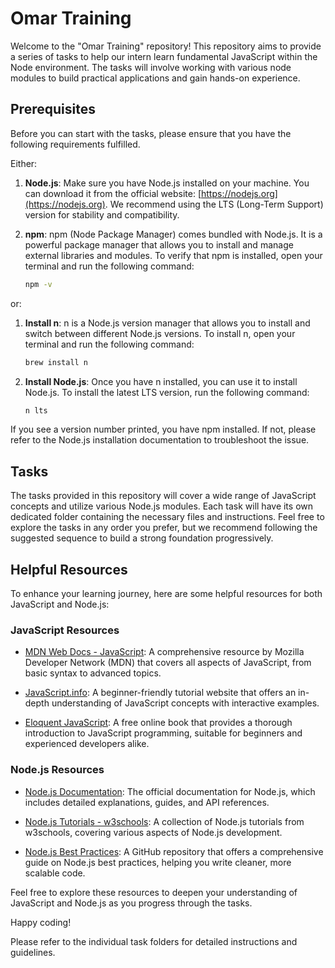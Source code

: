 # Omar Training

Welcome to the "Omar Training" repository! This repository aims to provide a
series of tasks to help our intern learn fundamental JavaScript within the Node
environment. The tasks will involve working with various node modules to build
practical applications and gain hands-on experience.

## Prerequisites

Before you can start with the tasks, please ensure that you have the following
requirements fulfilled.

Either:

1. **Node.js**: Make sure you have Node.js installed on your machine. You can
   download it from the official website:
   [https://nodejs.org](https://nodejs.org). We recommend using the LTS
   (Long-Term Support) version for stability and compatibility.

2. **npm**: npm (Node Package Manager) comes bundled with Node.js. It is a
   powerful package manager that allows you to install and manage external
   libraries and modules. To verify that npm is installed, open your terminal
   and run the following command:

    ```sh
    npm -v
    ```

or:

1. **Install n**: n is a Node.js version manager that allows you to install and
   switch between different Node.js versions. To install n, open your terminal
   and run the following command:

    ```sh
    brew install n
    ```

2. **Install Node.js**: Once you have n installed, you can use it to install
   Node.js. To install the latest LTS version, run the following command:

    ```sh
    n lts
    ```

If you see a version number printed, you have npm installed. If not, please
refer to the Node.js installation documentation to troubleshoot the issue.

## Tasks

The tasks provided in this repository will cover a wide range of JavaScript
concepts and utilize various Node.js modules. Each task will have its own
dedicated folder containing the necessary files and instructions. Feel free to
explore the tasks in any order you prefer, but we recommend following the
suggested sequence to build a strong foundation progressively.

## Helpful Resources

To enhance your learning journey, here are some helpful resources for both
JavaScript and Node.js:

### JavaScript Resources

-   [MDN Web Docs - JavaScript](https://developer.mozilla.org/en-US/docs/Web/JavaScript):
    A comprehensive resource by Mozilla Developer Network (MDN) that covers all
    aspects of JavaScript, from basic syntax to advanced topics.

-   [JavaScript.info](https://javascript.info/): A beginner-friendly tutorial
    website that offers an in-depth understanding of JavaScript concepts with
    interactive examples.

-   [Eloquent JavaScript](https://eloquentjavascript.net/): A free online book
    that provides a thorough introduction to JavaScript programming, suitable
    for beginners and experienced developers alike.

### Node.js Resources

-   [Node.js Documentation](https://nodejs.org/en/docs/): The official
    documentation for Node.js, which includes detailed explanations, guides, and
    API references.

-   [Node.js Tutorials - w3schools](https://www.w3schools.com/nodejs/): A
    collection of Node.js tutorials from w3schools, covering various aspects of
    Node.js development.

-   [Node.js Best Practices](https://github.com/goldbergyoni/nodebestpractices):
    A GitHub repository that offers a comprehensive guide on Node.js best
    practices, helping you write cleaner, more scalable code.

Feel free to explore these resources to deepen your understanding of JavaScript
and Node.js as you progress through the tasks.

Happy coding!

Please refer to the individual task folders for detailed instructions and
guidelines.
